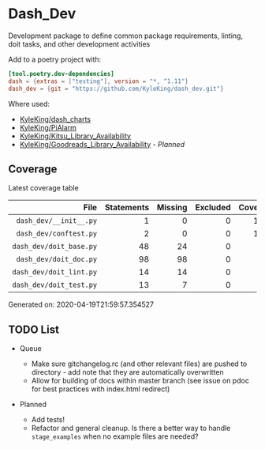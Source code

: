 # Dash_Dev

Development package to define common package requirements, linting, doit tasks, and other development activities

Add to a poetry project with:

```toml
[tool.poetry.dev-dependencies]
dash = {extras = ["testing"], version = "*, ^1.11"}
dash_dev = {git = "https://github.com/KyleKing/dash_dev.git"}
```

Where used:

- [KyleKing/dash_charts](https://github.com/KyleKing/dash_charts)
- [KyleKing/PiAlarm](https://github.com/KyleKing/PiAlarm)
- [KyleKing/Kitsu_Library_Availability](https://github.com/KyleKing/Kitsu_Library_Availability)
- [KyleKing/Goodreads_Library_Availability](https://github.com/KyleKing/Goodreads_Library_Availability) - *Planned*

## Coverage

Latest coverage table

<!-- COVERAGE -->

| File | Statements | Missing | Excluded | Coverage |
| --: | --: | --: | --: | --: |
| `dash_dev/__init__.py` | 1 | 0 | 0 | 100.0 |
| `dash_dev/conftest.py` | 2 | 0 | 0 | 100.0 |
| `dash_dev/doit_base.py` | 48 | 24 | 0 | 50.0 |
| `dash_dev/doit_doc.py` | 98 | 98 | 0 | 0.0 |
| `dash_dev/doit_lint.py` | 14 | 14 | 0 | 0.0 |
| `dash_dev/doit_test.py` | 13 | 7 | 0 | 46.2 |

Generated on: 2020-04-19T21:59:57.354527

<!-- /COVERAGE -->

## TODO List

- Queue
  - Make sure gitchangelog.rc (and other relevant files) are pushed to directory - add note that they are automatically overwritten
  - Allow for building of docs within master branch (see issue on pdoc for best practices with index.html redirect)

- Planned
  - Add tests!
  - Refactor and general cleanup. Is there a better way to handle `stage_examples` when no example files are needed?
